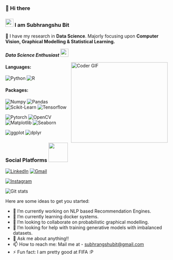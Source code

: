 ### 👋 Hi there
### <img src="https://raw.githubusercontent.com/TheDudeThatCode/TheDudeThatCode/master/Assets/Hi.gif" width=25 height=25> I am Subhrangshu Bit
🔭 I have my research in **Data Science**. Majorly focusing upon **Computer Vision, Graphical Modelling & Statistical Learning.**
<p>
  <em>
    <b>Data Science Enthusiast</b> <img src="https://raw.githubusercontent.com/TheDudeThatCode/TheDudeThatCode/master/Assets/Developer.gif" width=25 height=25> 
  </em>
 </p>
<img align="right" alt="Coder GIF" height=250 width=300 src="https://thumbs.gfycat.com/EvilNextDevilfish-small.gif" />
<em>
</em>

#### Languages:
<a target="_blank"><img alt="Python" src="https://img.shields.io/badge/Python-3776AB?style=for-the-badge&logo=python&logoColor=white" /></a>
<a target="_blank"><img alt="R" src="https://img.shields.io/badge/R-276DC3?style=for-the-badge&logo=r&logoColor=white" /></a>

#### Packages:
<a target="_blank"><img alt="Numpy" src="https://img.shields.io/badge/Numpy-777BB4?style=for-the-badge&logo=numpy&logoColor=white" /></a>
<a target="_blank"><img alt="Pandas" src="https://img.shields.io/badge/Pandas-2C2D72?style=for-the-badge&logo=pandas&logoColor=white" /></a>
<a target="_blank"><img alt="Scikit-Learn" src="https://img.shields.io/badge/scikit_learn-F7931E?style=for-the-badge&logo=scikit-learn&logoColor=white" /></a>
<a target="_blank"><img alt="Tensorflow" src="https://img.shields.io/badge/-tensorflow-777BB4?style=for-the-badge&logo=tensorflow&logoColor=white" /></a>

<a target="_blank"><img alt="Pytorch" src="https://img.shields.io/badge/PyTorch-EE4C2C?style=for-the-badge&logo=PyTorch&logoColor=white" /></a>
<a target="_blank"><img alt="OpenCV" src="https://img.shields.io/badge/OpenCV-27338e?style=for-the-badge&logo=OpenCV&logoColor=white" /></a>
<a target="_blank"><img alt="Matplotlib" src="https://img.shields.io/badge/-matplotlib-2C2D72?style=for-the-badge&logo=matplotlib&logoColor=white" /></a>
<a target="_blank"><img alt="Seaborn" src="https://img.shields.io/badge/-seaborn-EE4C2C?style=for-the-badge&logo=seaborn&logoColor=white" /></a>

<a target="_blank"><img alt="ggplot" src="https://img.shields.io/badge/-ggplot-F7931E?style=for-the-badge&logo=ggplot&logoColor=white" /></a>
<a target="_blank"><img alt="dplyr" src="https://img.shields.io/badge/-dplyr-2C2D72?style=for-the-badge&logo=dplyr&logoColor=white" /></a>

<!--
#### Databases:
<a target="_blank"><img alt="MySQL" src="https://img.shields.io/badge/MySQL-00758F?style=for-the-badge&logo=mysql&logoColor=white" /></a>
<a target="_blank"><img alt="Neo4J" src="https://img.shields.io/badge/Neo4j-018bff?style=for-the-badge&logo=neo4j&logoColor=white" /></a>
<a target="_blank"><img alt="Neo4J" src="https://img.shields.io/badge/hadoop-018bff?style=for-the-badge&logo=hadoop&logoColor=white" /></a>

#### Systems:
<a target="_blank"><img alt="Docker" src="https://img.shields.io/badge/Docker-2CA5E0?style=for-the-badge&logo=docker&logoColor=white" /></a>
<a target="_blank"><img alt="Neo4J" src="https://img.shields.io/badge/-CVAT-blue?style=for-the-badge&logo=CVAT&logoColor=white" /></a>
-->
### Social Platforms <img src='https://raw.githubusercontent.com/ShahriarShafin/ShahriarShafin/main/Assets/handshake.gif' width="60px">

  <a href="https://www.linkedin.com/in/subhrangshu-bit-ba6052140/" target="_blank"><img alt="LinkedIn" src="https://img.shields.io/badge/linkedin-%230077B5.svg?&style=for-the-badge&logo=linkedin&logoColor=white" /></a>
  <a href="subhrangshubit@gmail.com" target="_blank"><img alt="Gmail" src="https://img.shields.io/badge/Gmail-D14836?style=for-the-badge&logo=gmail&logoColor=white" /></a>
<!-- <a href="https://www.facebook.com/profile.php?id=" target="_blank"><img alt="Facebook" src="https://img.shields.io/badge/facebook-2C2D72?style=for-the-badge&logo=facebook&logoColor=white" /></a> -->
  <a href="https://www.instagram.com/_tib_13/" target="_blank"><img alt="Instagram" src="https://img.shields.io/badge/instagram-D14836?style=for-the-badge&logo=instagram&logoColor=white" /></a>
  <!--<a href="https://mobile.twitter.com/MahendraNandi2" target="_blank"><img alt="Instagram" src="https://img.shields.io/badge/twitter-777BB4?style=for-the-badge&logo=twitter&logoColor=white" /></a> -->

![Git stats](https://github-readme-stats.vercel.app/api?username=subhrangshubit&show_icons=true&hide=issues)

Here are some ideas to get you started:

- 🔭 I’m currently working on NLP based Recommendation Engines.
- 🌱 I’m currently learning docker systems.
- 👯 I’m looking to collaborate on probabilistic graphical modelling.
- 🤔 I’m looking for help with training generative models with imbalanced datasets.
- 💬 Ask me about anything!!
- 📫 How to reach me: Mail me at - subhrangshubit@gmail.com
- ⚡ Fun fact: I am pretty good at FIFA :P
